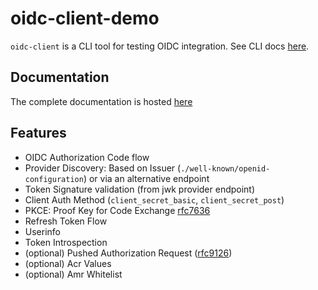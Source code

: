 # oidc-client-demo

`oidc-client` is a CLI tool for testing OIDC integration. See CLI docs [here](https://github.com/vdbulcke/oidc-client-demo/blob/main/doc/oidc-client.md).


## Documentation

The complete documentation is hosted [here](https://vdbulcke.github.io/oidc-client-demo/)

## Features

* OIDC Authorization Code flow 
* Provider Discovery: Based on Issuer (`./well-known/openid-configuration`) or via an alternative endpoint
* Token Signature validation (from jwk provider endpoint)
* Client Auth Method (`client_secret_basic`, `client_secret_post`)
* PKCE: Proof Key for Code Exchange [rfc7636](https://datatracker.ietf.org/doc/html/rfc7636)
* Refresh Token Flow
* Userinfo 
* Token Introspection 
* (optional) Pushed Authorization Request ([rfc9126](https://datatracker.ietf.org/doc/html/rfc9126))
* (optional) Acr Values
* (optional) Amr Whitelist
